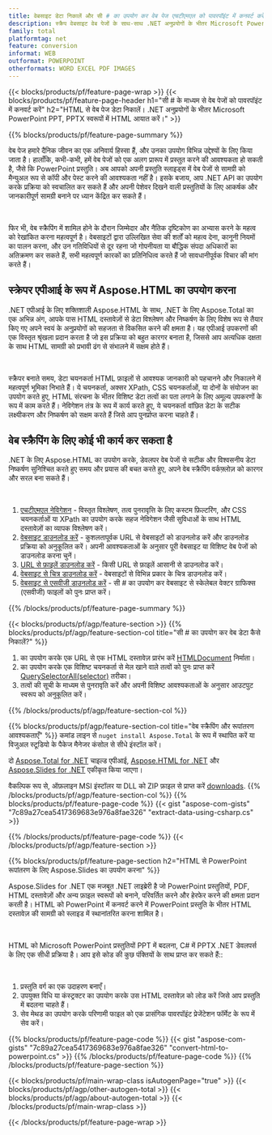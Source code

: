 ```yaml
---
title: वेबसाइट डेटा निकालें और सी # का उपयोग कर वेब पेज एचटीएमएल को पावरपॉइंट में कनवर्ट करें
description: स्क्रैप वेबसाइट वेब पेजों के साथ-साथ .NET अनुप्रयोगों के भीतर Microsoft PowerPoint प्रस्तुतियों के लिए HTML निर्यात करें
family: total
platformtag: net
feature: conversion
informat: WEB
outformat: POWERPOINT
otherformats: WORD EXCEL PDF IMAGES
---
```

{{< blocks/products/pf/feature-page-wrap >}}
{{< blocks/products/pf/feature-page-header h1="सी # के माध्यम से वेब पेजों को पावरपॉइंट में कनवर्ट करें" h2="HTML से वेब पेज डेटा निकालें। .NET अनुप्रयोगों के भीतर Microsoft PowerPoint PPT, PPTX स्वरूपों में HTML आयात करें।" >}}

{{% blocks/products/pf/feature-page-summary %}}

<p>वेब पेज हमारे दैनिक जीवन का एक अनिवार्य हिस्सा हैं, और उनका उपयोग विभिन्न उद्देश्यों के लिए किया जाता है। हालाँकि, कभी-कभी, हमें वेब पेजों को एक अलग प्रारूप में प्रस्तुत करने की आवश्यकता हो सकती है, जैसे कि PowerPoint प्रस्तुति। अब आपको अपनी प्रस्तुति स्लाइड्स में वेब पेजों से सामग्री को मैन्युअल रूप से कॉपी और पेस्ट करने की आवश्यकता नहीं है। इसके बजाय, आप .NET API का उपयोग करके प्रक्रिया को स्वचालित कर सकते हैं और अपनी पेशेवर दिखने वाली प्रस्तुतियों के लिए आकर्षक और जानकारीपूर्ण सामग्री बनाने पर ध्यान केंद्रित कर सकते हैं।</p><br />

<p>फिर भी, वेब स्क्रैपिंग में शामिल होने के दौरान जिम्मेदार और नैतिक दृष्टिकोण का अभ्यास करने के महत्व को रेखांकित करना महत्वपूर्ण है। वेबसाइटों द्वारा उल्लिखित सेवा की शर्तों को महत्व देना, कानूनी नियमों का पालन करना, और उन गतिविधियों से दूर रहना जो गोपनीयता या बौद्धिक संपदा अधिकारों का अतिक्रमण कर सकते हैं, सभी महत्वपूर्ण कारकों का प्रतिनिधित्व करते हैं जो सावधानीपूर्वक विचार की मांग करते हैं।</p>

<h2 class="heading-border">स्क्रेपर एपीआई के रूप में Aspose.HTML का उपयोग करना</h2>

<p>.NET एपीआई के लिए शक्तिशाली Aspose.HTML के साथ, .NET के लिए Aspose.Total का एक अभिन्न अंग, आपके पास HTML दस्तावेज़ों से डेटा विश्लेषण और निष्कर्षण के लिए विशेष रूप से तैयार किए गए अपने स्वयं के अनुप्रयोगों को सहजता से विकसित करने की क्षमता है। यह एपीआई उपकरणों की एक विस्तृत श्रृंखला प्रदान करता है जो इस प्रक्रिया को बहुत कारगर बनाता है, जिससे आप अत्यधिक दक्षता के साथ HTML सामग्री को प्रभावी ढंग से संभालने में सक्षम होते हैं।</p><br />

<p>
स्क्रैपर बनाते समय, डेटा चयनकर्ता HTML फ़ाइलों से आवश्यक जानकारी को पहचानने और निकालने में महत्वपूर्ण भूमिका निभाते हैं। ये चयनकर्ता, अक्सर XPath, CSS चयनकर्ताओं, या दोनों के संयोजन का उपयोग करते हुए, HTML संरचना के भीतर विशिष्ट डेटा तत्वों का पता लगाने के लिए अमूल्य उपकरणों के रूप में काम करते हैं। नेविगेशन तंत्र के रूप में कार्य करते हुए, ये चयनकर्ता वांछित डेटा के सटीक लक्ष्यीकरण और निष्कर्षण को सक्षम करते हैं जिसे आप पुनर्प्राप्त करना चाहते हैं।</p>

<h2 class="heading-border">वेब स्क्रैपिंग के लिए कोई भी कार्य कर सकता है</h2>

<p>.NET के लिए Aspose.HTML का उपयोग करके, डेवलपर वेब पेजों से सटीक और विश्वसनीय डेटा निष्कर्षण सुनिश्चित करते हुए समय और प्रयास की बचत करते हुए, अपने वेब स्क्रैपिंग वर्कफ़्लोज़ को कारगर और सरल बना सकते हैं।</p><br />

1. [एचटीएमएल नेविगेशन](https://docs.aspose.com/html/net/html-navigation/) - विस्तृत विश्लेषण, तत्व पुनरावृत्ति के लिए कस्टम फ़िल्टरिंग, और CSS चयनकर्ताओं या XPath का उपयोग करके सहज नेविगेशन जैसी सुविधाओं के साथ HTML दस्तावेज़ों का व्यापक विश्लेषण करें।
2. [वेबसाइट डाउनलोड करें](https://docs.aspose.com/html/net/download-website/) -  कुशलतापूर्वक URL से वेबसाइटों को डाउनलोड करें और डाउनलोड प्रक्रिया को अनुकूलित करें। अपनी आवश्यकताओं के अनुसार पूरी वेबसाइट या विशिष्ट वेब पेजों को डाउनलोड करना चुनें।
3. [URL से फ़ाइलें डाउनलोड करें](https://docs.aspose.com/html/net/download-file-from-url/) - किसी URL से फ़ाइलें आसानी से डाउनलोड करें।
4. [वेबसाइट से चित्र डाउनलोड करें](https://docs.aspose.com/html/net/download-images-from-website/) - वेबसाइटों से विभिन्न प्रकार के चित्र डाउनलोड करें।
5. [वेबसाइट से एसवीजी डाउनलोड करें](https://docs.aspose.com/html/net/download-svg-from-website/) - सी # का उपयोग कर वेबसाइट से स्केलेबल वेक्टर ग्राफिक्स (एसवीजी) फाइलों को पुनः प्राप्त करें।

{{% /blocks/products/pf/feature-page-summary  %}}

{{< blocks/products/pf/agp/feature-section >}}
{{% blocks/products/pf/agp/feature-section-col title="सी # का उपयोग कर वेब डेटा कैसे निकालें?" %}}

1. का उपयोग करके एक URL से एक HTML दस्तावेज़ प्रारंभ करें [HTMLDocument](https://reference.aspose.com/html/net/aspose.html/htmldocument/htmldocument/) निर्माता।
2. का उपयोग करके एक विशिष्ट चयनकर्ता से मेल खाने वाले तत्वों को पुनः प्राप्त करें [QuerySelectorAll(selector)](https://reference.aspose.com/html/net/aspose.html.dom/document/queryselectorall/) तरीका।
3. तत्वों की सूची के माध्यम से पुनरावृति करें और अपनी विशिष्ट आवश्यकताओं के अनुसार आउटपुट स्वरूप को अनुकूलित करें।
 
{{% /blocks/products/pf/agp/feature-section-col %}}

{{% blocks/products/pf/agp/feature-section-col title="वेब स्क्रैपिंग और रूपांतरण आवश्यकताएँ" %}}
कमांड लाइन से ```nuget install Aspose.Total``` के रूप में स्थापित करें या विजुअल स्टूडियो के पैकेज मैनेजर कंसोल से सीधे इंस्टॉल करें।

दो [Aspose.Total for .NET](https://products.aspose.com/total/net/) चाइल्ड एपीआई, [Aspose.HTML for .NET](https://products.aspose.com/html/net/) और [Aspose.Slides for .NET](https://products.aspose.com/slides/net/) एकीकृत किया जाएगा।

वैकल्पिक रूप से, ऑफ़लाइन MSI इंस्टॉलर या DLL को ZIP फ़ाइल से प्राप्त करें [downloads](https://releases.aspose.com/total/net).
{{% /blocks/products/pf/agp/feature-section-col %}}
{{% blocks/products/pf/feature-page-code %}}
{{< gist "aspose-com-gists" "7c89a27cea5417369683e976a8fae326" "extract-data-using-csharp.cs" >}}

{{% /blocks/products/pf/feature-page-code %}}
{{< /blocks/products/pf/agp/feature-section >}}

{{% blocks/products/pf/feature-page-section  h2="HTML से PowerPoint रूपांतरण के लिए Aspose.Slides का उपयोग करना" %}}
<p>Aspose.Slides for .NET एक मजबूत .NET लाइब्रेरी है जो PowerPoint प्रस्तुतियों, PDF, HTML दस्तावेज़ों और अन्य फ़ाइल स्वरूपों को बनाने, परिवर्तित करने और हेरफेर करने की क्षमता प्रदान करती है। HTML को PowerPoint में कनवर्ट करने में PowerPoint प्रस्तुति के भीतर HTML दस्तावेज़ की सामग्री को स्लाइड में स्थानांतरित करना शामिल है।</p><br />

<p>HTML को Microsoft PowerPoint प्रस्तुतियों PPT में बदलना, C# में PPTX .NET डेवलपर्स के लिए एक सीधी प्रक्रिया है। आप इसे कोड की कुछ पंक्तियों के साथ प्राप्त कर सकते हैं::</p><br />

1. प्रस्तुति वर्ग का एक उदाहरण बनाएँ।
1. उपयुक्त विधि या कंस्ट्रक्टर का उपयोग करके उस HTML दस्तावेज़ को लोड करें जिसे आप प्रस्तुति में बदलना चाहते हैं।
1. सेव मेथड का उपयोग करके परिणामी फाइल को एक प्रासंगिक पावरपॉइंट प्रेजेंटेशन फॉर्मेट के रूप में सेव करें।

{{% blocks/products/pf/feature-page-code %}}
{{< gist "aspose-com-gists" "7c89a27cea5417369683e976a8fae326" "convert-html-to-powerpoint.cs" >}}
{{% /blocks/products/pf/feature-page-code  %}}
{{% /blocks/products/pf/feature-page-section %}}

{{< blocks/products/pf/main-wrap-class isAutogenPage="true" >}}
{{< blocks/products/pf/agp/other-autogen-total >}}
{{< blocks/products/pf/agp/about-autogen-total >}}
{{< /blocks/products/pf/main-wrap-class >}}

{{< /blocks/products/pf/feature-page-wrap >}}
